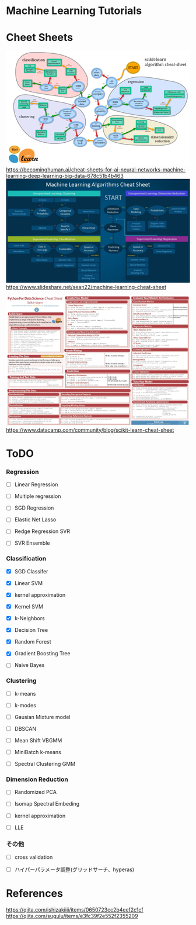 # Machine Learning Tutorials

# Cheet Sheets
![sheet](./images/sheet1.png)
https://becominghuman.ai/cheat-sheets-for-ai-neural-networks-machine-learning-deep-learning-big-data-678c51b4b463
![sheet](./images/sheet2.jpg)
https://www.slideshare.net/sean22/machine-learning-cheat-sheet

![sheet](./images/sheet3.jpg)
https://www.datacamp.com/community/blog/scikit-learn-cheat-sheet  


# ToDO
### Regression 
- [ ] Linear Regression
- [ ] Multiple regression
- [ ] SGD Regression

- [ ] Elastic Net Lasso
- [ ] Redge Regression SVR
- [ ] SVR Ensemble

### Classification
- [x] SGD Classifer
- [x] Linear SVM
- [x] kernel approximation
- [x] Kernel SVM
- [x] k-Neighbors

- [x] Decision Tree
- [x] Random Forest
- [x] Gradient Boosting Tree

- [ ] Naive Bayes

### Clustering
- [ ] k-means
- [ ] k-modes
- [ ] Gausian Mixture model
- [ ] DBSCAN

- [ ] Mean Shift VBGMM
- [ ] MiniBatch k-means
- [ ] Spectral Clustering GMM

### Dimension Reduction
- [ ] Randomized PCA 

- [ ] Isomap Spectral Embeding
- [ ] kernel approximation
- [ ] LLE

### その他
- [ ] cross validation
- [ ] ハイパーパラメータ調整(グリッドサーチ、hyperas)


# References
https://qiita.com/ishizakiiii/items/0650723cc2b4eef2c1cf
https://qiita.com/sugulu/items/e3fc39f2e552f2355209